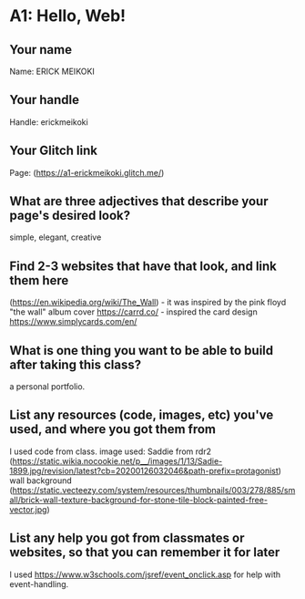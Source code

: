 # A1: Hello, Web!

## Your name

Name: ERICK MEIKOKI

## Your handle

Handle: erickmeikoki

## Your Glitch link

Page: (https://a1-erickmeikoki.glitch.me/)

## What are three adjectives that describe your page's desired look?

simple, elegant, creative

## Find 2-3 websites that have that look, and link them here

(https://en.wikipedia.org/wiki/The_Wall) - it was inspired by the pink floyd "the wall" album cover
https://carrd.co/ - inspired the card design
https://www.simplycards.com/en/

## What is one thing you want to be able to build after taking this class?

a personal portfolio.

## List any resources (code, images, etc) you've used, and where you got them from

I used code from class.
image used:
Saddie from rdr2 (https://static.wikia.nocookie.net/p__/images/1/13/Sadie-1899.jpg/revision/latest?cb=20200126032046&path-prefix=protagonist)
wall background (https://static.vecteezy.com/system/resources/thumbnails/003/278/885/small/brick-wall-texture-background-for-stone-tile-block-painted-free-vector.jpg)

## List any help you got from classmates or websites, so that you can remember it for later

I used https://www.w3schools.com/jsref/event_onclick.asp for help with event-handling.
